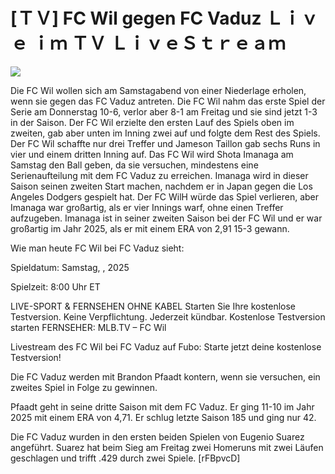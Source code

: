 # [ＴＶ] FC Wil gegen FC Vaduz Ｌｉｖｅ ｉｍ ＴＶ ＬｉｖｅＳｔｒｅａｍ  
  
  
[![](https://i.imgur.com/qSNzIqt.png)](https://movie.rssnews.media/cLirHKENI.php)  
  
Die FC Wil wollen sich am Samstagabend von einer Niederlage erholen, wenn sie gegen das FC Vaduz antreten. Die FC Wil nahm das erste Spiel der Serie am Donnerstag 10-6, verlor aber 8-1 am Freitag und sie sind jetzt 1-3 in der Saison. Der FC Wil erzielte den ersten Lauf des Spiels oben im zweiten, gab aber unten im Inning zwei auf und folgte dem Rest des Spiels. Der FC Wil schaffte nur drei Treffer und Jameson Taillon gab sechs Runs in vier und einem dritten Inning auf. Das FC Wil wird Shota Imanaga am Samstag den Ball geben, da sie versuchen, mindestens eine Serienaufteilung mit dem FC Vaduz zu erreichen. Imanaga wird in dieser Saison seinen zweiten Start machen, nachdem er in Japan gegen die Los Angeles Dodgers gespielt hat. Der FC WilH würde das Spiel verlieren, aber Imanaga war großartig, als er vier Innings warf, ohne einen Treffer aufzugeben. Imanaga ist in seiner zweiten Saison bei der FC Wil und er war großartig im Jahr 2025, als er mit einem ERA von 2,91 15-3 gewann.

Wie man heute FC Wil bei FC Vaduz sieht:

Spieldatum: Samstag, , 2025

Spielzeit: 8:00 Uhr ET

LIVE-SPORT & FERNSEHEN OHNE KABEL
Starten Sie Ihre kostenlose Testversion. Keine Verpflichtung. Jederzeit kündbar.
Kostenlose Testversion starten
FERNSEHER: MLB.TV – FC Wil

Livestream des FC Wil bei FC Vaduz auf Fubo: Starte jetzt deine kostenlose Testversion!

Die FC Vaduz werden mit Brandon Pfaadt kontern, wenn sie versuchen, ein zweites Spiel in Folge zu gewinnen.

Pfaadt geht in seine dritte Saison mit dem FC Vaduz. Er ging 11-10 im Jahr 2025 mit einem ERA von 4,71. Er schlug letzte Saison 185 und ging nur 42.

Die FC Vaduz wurden in den ersten beiden Spielen von Eugenio Suarez angeführt. Suarez hat beim Sieg am Freitag zwei Homeruns mit zwei Läufen geschlagen und trifft .429 durch zwei Spiele. [rFBpvcD]